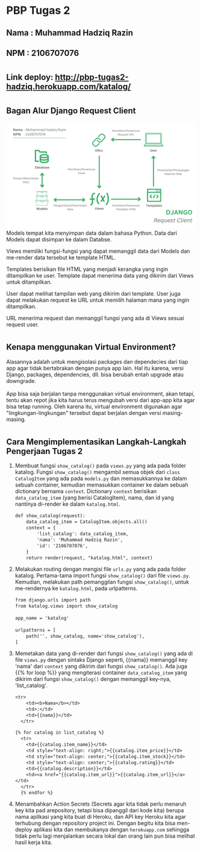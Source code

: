 # PBP Tugas 2

## **Nama**     : Muhammad Hadziq Razin
## **NPM**      : 2106707076

#

## Link deploy: **http://pbp-tugas2-hadziq.herokuapp.com/katalog/**

#

## **Bagan Alur Django Request Client**
![Gambar]('../../Bagan.png?raw=true')
Models tempat kita menyimpan data dalam bahasa Python. Data dari Models dapat disimpan ke dalam Databse.<br>

Views memiliki fungsi-fungsi yang dapat memanggil data dari Models dan me-render data tersebut ke template HTML.<br>

Templates berisikan file HTML yang menjadi kerangka yang ingin ditampilkan ke user. Template dapat menerima data yang dikirim dari Views untuk ditampilkan.<br>

User dapat melihat tampilan web yang dikirim dari template. User juga dapat melakukan request ke URL untuk memilih halaman mana yang ingin ditampilkan.<br>

URL menerima request dan memanggil fungsi yang ada di Views sesuai request user.

#

## **Kenapa menggunakan Virtual Environment?**
<p>Alasannya adalah untuk mengisolasi packages dan dependecies dari tiap app agar tidak bertabrakan dengan punya app lain. Hal itu karena, versi Django, packages, dependencies, dll. bisa berubah entah upgrade atau downgrade.<br><br> App bisa saja berjalan tanpa menggunakan virtual environment, akan tetapi, tentu akan repot jika kita harus terus mengubah versi dari app-app kita agar bisa tetap running. Oleh karena itu, virtual environment digunakan agar "lingkungan-lingkungan" tersebut dapat berjalan dengan versi masing-masing.</p>

#

## **Cara Mengimplementasikan Langkah-Langkah Pengerjaan Tugas 2**
1. Membuat fungsi `show_catalog()` pada `views.py` yang ada pada folder katalog. Fungsi `show_catalog()` mengambil semua objek dari `class CatalogItem` yang ada pada `models.py` dan memasukkannya ke dalam sebuah container, kemudian memasukkan container ke dalam sebuah dictionary bernama `context`. Dictionary `context` berisikan `data_catalog_item` (yang berisi CatalogItem), nama, dan id yang nantinya di-render ke dalam `katalog.html`.
    ```
    def show_catalog(request):
        data_catalog_item = CatalogItem.objects.all()
        context = {
            'list_catalog': data_catalog_item,
            'nama': 'Muhammad Hadziq Razin',
            'id': '2106707076',
        }
        return render(request, "katalog.html", context)
    ```
2. Melakukan routing dengan mengisi file `urls.py` yang ada pada folder katalog. Pertama-tama import fungsi `show_catalog()` dari file `views.py`. Kemudian, melakukan path pemanggilan fungsi `show_catalog()`, untuk me-rendernya ke `katalog.html`, pada urlpatterns.
    ```
    from django.urls import path
    from katalog.views import show_catalog

    app_name = 'katalog'

    urlpatterns = [
        path('', show_catalog, name='show_catalog'),
    ]
    ```
3. Memetakan data yang di-render dari fungsi `show_catalog()` yang ada di file `views.py` dengan sintaks Django seperti, {{nama}} memanggil key 'nama' dari `context` yang dikirim dari fungsi `show_catalog()`. Ada juga {{% for loop %}} yang mengiterasi container `data_catalog_item` yang dikirim dari fungsi `show_catalog()` dengan memanggil key-nya, 'list_catalog'.
    ```
    <tr>
        <td><b>Nama</b></td>
        <td>:</td>
        <td>{{nama}}</td>
      </tr>
    ```
    ```
    {% for catalog in list_catalog %}
      <tr>
        <td>{{catalog.item_name}}</td>
        <td style="text-align: right;">{{catalog.item_price}}</td>
        <td style="text-align: center;">{{catalog.item_stock}}</td>
        <td style="text-align: center;">{{catalog.rating}}</td>
        <td>{{catalog.description}}</td>
        <td><a href="{{catalog.item_url}}">{{catalog.item_url}}</a></td>
      </tr>
      {% endfor %}
    ```

4. Menambahkan Action Secrets (Secrets agar kita tidak perlu menaruh key kita pad arepository, tetapi bisa dipanggil dari kode kita) berupa nama aplikasi yang kita buat di Heroku, dan API key Heroku kita agar terhubung dengan repository project ini. Dengan begitu kita bisa men-deploy aplikasi kita dan membukanya dengan `herokuapp.com` sehingga tidak perlu lagi menjalankan secara lokal dan orang lain pun bisa melihat hasil kerja kita.
